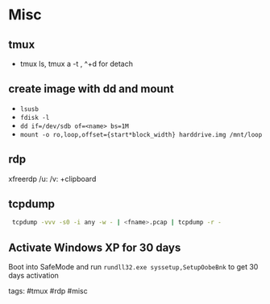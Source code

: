# Misc

## tmux
* tmux ls, tmux a -t <id>, ^+d for detach

## create image with dd and mount
* `lsusb`
* `fdisk -l`
* `dd if=/dev/sdb of=<name> bs=1M`
* `mount -o ro,loop,offset={start*block_width} harddrive.img /mnt/loop`

## rdp
xfreerdp /u:<user> /v:<ip> +clipboard


## tcpdump

```bash cheat tcpdump capture to file and to stdout
 tcpdump -vvv -s0 -i any -w - | <fname>.pcap | tcpdump -r -
```

## Activate Windows XP for 30 days
Boot into SafeMode and run `rundll32.exe syssetup,SetupOobeBnk` to get 30 days activation

tags: #tmux #rdp #misc 
